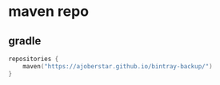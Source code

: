# maven repo

## gradle

```kts
repositories {
    maven("https://ajoberstar.github.io/bintray-backup/")
}
```
